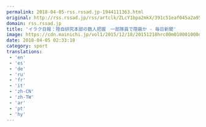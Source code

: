 ```yaml
---
permalink: 2018-04-05-rss.rssad.jp-1944111363.html
original: http://rss.rssad.jp/rss/artclk/ZLcY1bpa2mkX/391c51eaf045a2a95de791d1ee2f292f?ul=nvRPJX4pJLlGjLZ9iorRo9OiiQH8qwUPPFI0d1puIwWDFZ0MrZI2gJDWO2hnYKsZpWM_KhW24mygK2_wQEQAfpo5liuO
domain: rss.rssad.jp
title: 'イラク日報：陸自研究本部の数人把握　一部隊員で隠蔽か - 毎日新聞'
image: https://cdn.mainichi.jp/vol1/2015/12/18/20151218hrc00m010001000q/9.jpg?2
date: 2018-04-05 02:33:18
category: sport
translations: 
 - 'en'
 - 'es'
 - 'de'
 - 'ru'
 - 'fr'
 - 'it'
 - 'zh-CN'
 - 'zh-TW'
 - 'ar'
 - 'pt'
 - 'hy'
---
```


